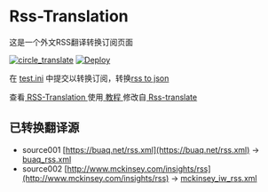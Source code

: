 # Rss-Translation

这是一个外文RSS翻译转换订阅页面 

[![circle_translate](https://github.com/pinkomeo/Rss-Translation/actions/workflows/circle_translate.yml/badge.svg)](https://github.com/pinkomeo/Rss-Translation/actions/workflows/circle_translate.yml)
[![Deploy](https://github.com/pinkomeo/Rss-Translation/actions/workflows/jekyll-gh-pages.yml/badge.svg)](https://github.com/pinkomeo/Rss-Translation/actions/workflows/jekyll-gh-pages.yml)

在 [test.ini](https://github.com/pinkomeo/Rss-Translation/blob/main/test.ini) 中提交以转换订阅，转换[rss to json](https://rss2json.com/)

查看[ RSS-Translation ](https://pinkomeo.github.io/RSS-Translation)使用[ 教程 ](https://www.pinkomeo.net/tutorial/644)修改自[ Rss-translate ](https://github.com/rcy1314/Rss-Translation/)

## 已转换翻译源

 - source001 [https://buaq.net/rss.xml](https://buaq.net/rss.xml) -> [buaq_rss.xml](rss/buaq_rss.xml)
 - source002 [http://www.mckinsey.com/insights/rss](http://www.mckinsey.com/insights/rss) -> [mckinsey_iw_rss.xml](rss/mckinsey_iw_rss.xml)
